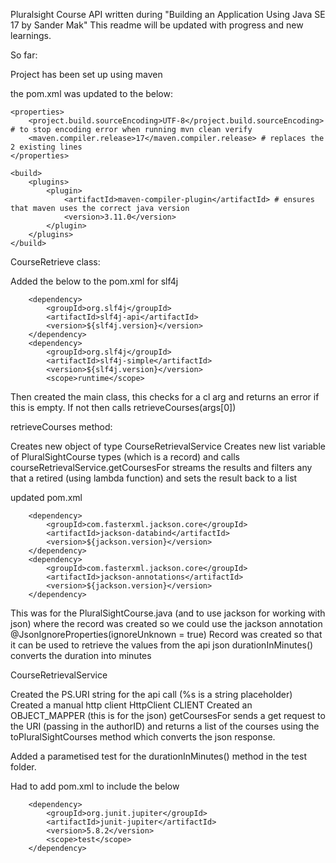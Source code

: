 Pluralsight Course API written during "Building an Application Using Java SE 17 by Sander Mak"
This readme will be updated with progress and new learnings.

So far:

Project has been set up using maven

the pom.xml was updated to the below:

    <properties>
        <project.build.sourceEncoding>UTF-8</project.build.sourceEncoding> # to stop encoding error when running mvn clean verify
        <maven.compiler.release>17</maven.compiler.release> # replaces the 2 existing lines
    </properties>

    <build>
        <plugins>
            <plugin>
                <artifactId>maven-compiler-plugin</artifactId> # ensures that maven uses the correct java version
                <version>3.11.0</version>
            </plugin>
        </plugins>
    </build>

CourseRetrieve class:

Added the below to the pom.xml for slf4j

        <dependency>
            <groupId>org.slf4j</groupId>
            <artifactId>slf4j-api</artifactId>
            <version>${slf4j.version}</version>
        </dependency>
        <dependency>
            <groupId>org.slf4j</groupId>
            <artifactId>slf4j-simple</artifactId>
            <version>${slf4j.version}</version>
            <scope>runtime</scope>

Then created the main class, this checks for a cl arg and returns an error if this is empty.
If not then calls retrieveCourses(args[0])

retrieveCourses method:

Creates new object of type CourseRetrievalService
Creates new list variable of PluralSightCourse types (which is a record) and calls courseRetrievalService.getCoursesFor
streams the results and filters any that a retired (using lambda function) and sets the result back to a list

updated pom.xml

        <dependency>
            <groupId>com.fasterxml.jackson.core</groupId>
            <artifactId>jackson-databind</artifactId>
            <version>${jackson.version}</version>
        </dependency>
        <dependency>
            <groupId>com.fasterxml.jackson.core</groupId>
            <artifactId>jackson-annotations</artifactId>
            <version>${jackson.version}</version>
        </dependency>

This was for the PluralSightCourse.java (and to use jackson for working with json) where the record was created so we could use the jackson annotation @JsonIgnoreProperties(ignoreUnknown = true)
Record was created so that it can be used to retrieve the values from the api json
durationInMinutes() converts the duration into minutes

CourseRetrievalService

Created the PS.URI string for the api call (%s is a string placeholder)
Created a manual http client HttpClient CLIENT
Created an OBJECT_MAPPER (this is for the json)
getCoursesFor sends a get request to the URI (passing in the authorID) and returns a list of the courses using the toPluralSightCourses method which converts the json response.

Added a parametised test for the durationInMinutes() method in the test folder.

Had to add pom.xml to include the below

        <dependency>
            <groupId>org.junit.jupiter</groupId>
            <artifactId>junit-jupiter</artifactId>
            <version>5.8.2</version>
            <scope>test</scope>
        </dependency>
